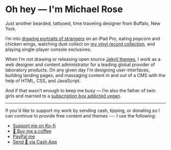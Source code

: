 # Oh hey — I'm Michael Rose

Just another bearded, tattooed, time traveling designer from Buffalo, New York.

I’m into [drawing portraits of strangers](https://mademistakes.com/paperfaces/) on an iPad Pro, eating popcorn and chicken wings, watching dust collect on [my vinyl record collection](https://www.discogs.com/user/mmistakes/collection), and playing single-player console exclusives.

When I’m not drawing or releasing open source [Jekyll themes](https://mademistakes.com/work/jekyll-themes/), I work as a web designer and content administrator for a leading global provider of laboratory products. On any given day I’m designing user-interfaces, building landing pages, and massaging content in and out of a CMS with the help of HTML, CSS, and JavaScript.

And if that wasn’t enough to keep me busy — I’m also the father of twin girls and married to a [subscription box addicted vegan](https://2littlerosebuds.com/).

---

If you'd like to support my work by sending cash, tipping, or donating so I can continue to provide free content and themes --- I use the following:

- [Support me on Ko-fi](https://ko-fi.com/mmistakes)
- [🍵 Buy me a coffee](https://www.buymeacoffee.com/mmistakes)
- [ PayPal me](https://www.paypal.me/mmistakes)
- [Send 💸 via Cash App](https://cash.app/$mmistakes)
